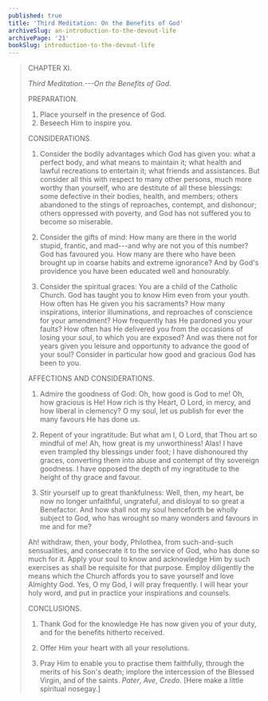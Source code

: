 ```yaml
---
published: true
title: 'Third Meditation: On the Benefits of God'
archiveSlug: an-introduction-to-the-devout-life
archivePage: '21'
bookSlug: introduction-to-the-devout-life
---
```


> CHAPTER XI.
>
> *Third Meditation.---On the Benefits of God.*
>
> PREPARATION.
>
> 1. Place yourself in the presence of God.
> 2. Beseech Him to inspire you.
>
> CONSIDERATIONS.
>
> 1. Consider the bodily advantages which God has given you: what a perfect body, and what means to maintain it; what health and lawful recreations to entertain it; what friends and assistances. But consider all this with respect to many other persons, much more worthy than yourself, who are destitute of all these blessings: some defective in their bodies, health, and members; others abandoned to the stings of reproaches, contempt, and dishonour; others oppressed with poverty, and God has not suffered you to become so miserable.
>
> 2. Consider the gifts of mind: How many are there in the world stupid, frantic, and mad---and why are not you of this number? God has favoured you. How many are there who have been brought up in coarse habits and extreme ignorance? And by God's providence you have been educated well and honourably.
>
> 3. Consider the spiritual graces: You are a child of the Catholic Church. God has taught you to know Him even from your youth. How often has He given you his sacraments? How many inspirations, interior illuminations, and reproaches of conscience for your amendment? How frequently has He pardoned you your faults? How often has He delivered you from the occasions of losing your soul, to which you are exposed? And was there not for years given you leisure and opportunity to advance the good of your soul? Consider in particular how good and gracious God has been to you.
>
> AFFECTIONS AND CONSIDERATIONS.
>
> 1. Admire the goodness of God: Oh, how good is God to me! Oh, how gracious is He! How rich is thy Heart, O Lord, in mercy, and how liberal in clemency? O my soul, let us publish for ever the many favours He has done us.
>
> 2. Repent of your ingratitude: But what am I, O Lord, that Thou art so mindful of me! Ah, how great is my unworthiness! Alas! I have even trampled thy blessings under foot; I have dishonoured thy graces, converting them into abuse and contempt of thy sovereign goodness. I have opposed the depth of my ingratitude to the height of thy grace and favour.
>
> 3. Stir yourself up to great thankfulness: Well, then, my heart, be now no longer unfaithful, ungrateful, and disloyal to so great a Benefactor. And how shall not my soul henceforth be wholly subject to God, who has wrought so many wonders and favours in me and for me?
>
> Ah! withdraw, then, your body, Philothea, from such-and-such sensualities, and consecrate it to the service of God, who has done so much for it. Apply your soul to know and acknowledge Him by such exercises as shall be requisite for that purpose. Employ diligently the means which the Church affords you to save yourself and love Almighty God. Yes, O my God, I will pray frequently. I will hear your holy word, and put in practice your inspirations and counsels.
>
> CONCLUSIONS.
>
> 1. Thank God for the knowledge He has now given you of your duty, and for the benefits hitherto received.
>
> 2. Offer Him your heart with all your resolutions.
>
> 3. Pray Him to enable you to practise them faithfully, through the merits of his Son's death; implore the intercession of the Blessed Virgin, and of the saints. *Pater*, *Ave*, *Credo*. [Here make a little spiritual nosegay.]
